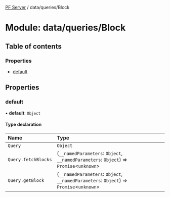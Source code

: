 [PF Server](../README.md) / data/queries/Block

# Module: data/queries/Block

## Table of contents

### Properties

- [default](data_queries_Block.md#default)

## Properties

### default

• **default**: `Object`

#### Type declaration

| Name | Type |
| :------ | :------ |
| `Query` | `Object` |
| `Query.fetchBlocks` | (`__namedParameters`: `Object`, `__namedParameters`: `Object`) => `Promise`<`unknown`\> |
| `Query.getBlock` | (`__namedParameters`: `Object`, `__namedParameters`: `Object`) => `Promise`<`unknown`\> |
